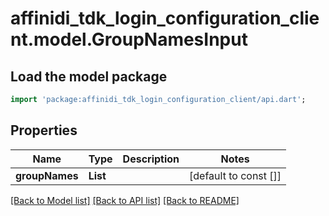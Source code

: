 # affinidi_tdk_login_configuration_client.model.GroupNamesInput

## Load the model package

```dart
import 'package:affinidi_tdk_login_configuration_client/api.dart';
```

## Properties

| Name           | Type             | Description | Notes                 |
| -------------- | ---------------- | ----------- | --------------------- |
| **groupNames** | **List<String>** |             | [default to const []] |

[[Back to Model list]](../README.md#documentation-for-models) [[Back to API list]](../README.md#documentation-for-api-endpoints) [[Back to README]](../README.md)
